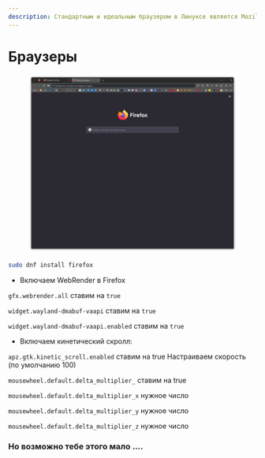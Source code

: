 ```yaml
---
description: Стандартным и идеальным браузером в Линуксе является Mozilla Firefox
---
```


# Браузеры



<figure><img src="../../../.gitbook/assets/Снимок экрана от 2023-08-06 08-39-33.png" alt=""><figcaption></figcaption></figure>

```bash
sudo dnf install firefox
```

* Включаем WebRender в Firefox

`gfx.webrender.all` ставим на `true`&#x20;

`widget.wayland-dmabuf-vaapi` ставим на `true`&#x20;

`widget.wayland-dmabuf-vaapi.enabled` ставим на `true`

* Включаем кинетический скролл:

`apz.gtk.kinetic_scroll.enabled` ставим на true Настраиваем скорость (по умолчанию 100)&#x20;

`mousewheel.default.delta_multiplier_` ставим на true&#x20;

`mousewheel.default.delta_multiplier_x` нужное число&#x20;

`mousewheel.default.delta_multiplier_y` нужное число&#x20;

`mousewheel.default.delta_multiplier_z` нужное число

### Но возможно тебе этого мало ....
